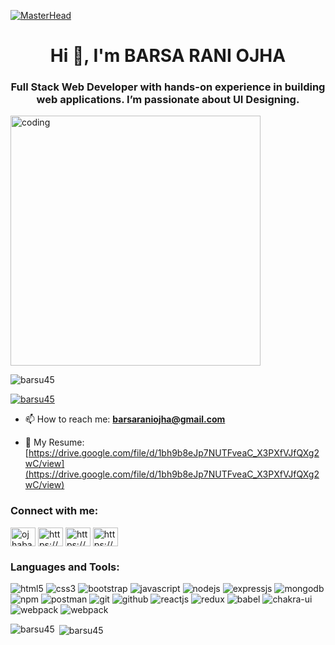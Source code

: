 [![MasterHead](https://im5.ezgif.com/tmp/ezgif-5-cd8e5bf212.gif)]()
<h1 align="center">Hi 👋, I'm BARSA RANI OJHA</h1>
<h3 align="center">Full Stack Web Developer with hands-on experience in building web applications. I’m passionate about UI Designing.</h3>
<img align="center" width="400" src="https://www.kamlainfrabuild.com/images/feedback.gif" alt="coding"/>

<p align="left"> <img src="https://komarev.com/ghpvc/?username=barsu45&label=Profile%20views&color=0e75b6&style=flat" alt="barsu45" /> </p>

<p align="left"> <a href="https://github.com/ryo-ma/github-profile-trophy"><img src="https://github-profile-trophy.vercel.app/?username=barsu45" alt="barsu45" /></a> </p>

- 📫 How to reach me: **barsaraniojha@gmail.com**

- 📄 My Resume: [https://drive.google.com/file/d/1bh9b8eJp7NUTFveaC_X3PXfVJfQXg2wC/view](https://drive.google.com/file/d/1bh9b8eJp7NUTFveaC_X3PXfVJfQXg2wC/view)

<h3 align="left">Connect with me:</h3>
<p align="left">
<a href="https://twitter.com/ojhabarsarani" target="blank"><img align="center" src="https://raw.githubusercontent.com/rahuldkjain/github-profile-readme-generator/master/src/images/icons/Social/twitter.svg" alt="ojhabarsarani" height="30" width="40" /></a>
<a href="https://www.linkedin.com/in/barsa-rani-ojha-296474233/" target="blank"><img align="center" src="https://raw.githubusercontent.com/rahuldkjain/github-profile-readme-generator/master/src/images/icons/Social/linked-in-alt.svg" alt="https://www.linkedin.com/in/barsa-rani-ojha-296474233/" height="30" width="40" /></a>
<a href="https://codesandbox.com/https://codesandbox.io/dashboard/home?workspace=7b45849d-a0c1-4f94-a75b-14d5ceed61da" target="blank"><img align="center" src="https://raw.githubusercontent.com/rahuldkjain/github-profile-readme-generator/master/src/images/icons/Social/codesandbox.svg" alt="https://codesandbox.io/dashboard/home?workspace=7b45849d-a0c1-4f94-a75b-14d5ceed61da" height="30" width="40" /></a>
<a href="https://fb.com/https://www.facebook.com/barsu.barsu.50/" target="blank"><img align="center" src="https://raw.githubusercontent.com/rahuldkjain/github-profile-readme-generator/master/src/images/icons/Social/facebook.svg" alt="https://www.facebook.com/barsu.barsu.50/" height="30" width="40" /></a>
</p>

<h3 align="left">Languages and Tools:</h3>
<p>
    <img src="https://img.shields.io/badge/HTML5-E34F26?style=for-the-badge&logo=html5&logoColor=white" alt="html5" />
    <img src="https://img.shields.io/badge/CSS3-1572B6?style=for-the-badge&logo=css3&logoColor=white" alt="css3" />
    <img src="https://img.shields.io/badge/Bootstrap-563D7C?style=for-the-badge&logo=bootstrap&logoColor=white" alt="bootstrap" />
    <img src="https://img.shields.io/badge/JavaScript-323330?style=for-the-badge&logo=javascript&logoColor=F7DF1E" alt="javascript" />
    <img src="https://img.shields.io/badge/Node.js-339933?style=for-the-badge&logo=nodedotjs&logoColor=white" alt="nodejs" />
    <img src="https://img.shields.io/badge/Express.js-000000?style=for-the-badge&logo=express&logoColor=white" alt="expressjs" />
    <img src="https://img.shields.io/badge/MongoDB-4EA94B?style=for-the-badge&logo=mongodb&logoColor=white" alt="mongodb" />
    <img src="https://img.shields.io/badge/npm-CB3837?style=for-the-badge&logo=npm&logoColor=white" alt="npm" />
    <img src="https://img.shields.io/badge/Postman-FF6C37?style=for-the-badge&logo=Postman&logoColor=white" alt="postman" />
    <img src="https://img.shields.io/badge/Git-f44d27?style=for-the-badge&logo=git&logoColor=white" alt="git" />
    <img src="https://img.shields.io/badge/GitHub-100000?style=for-the-badge&logo=github&logoColor=white" alt="github" />
    <img src="https://img.shields.io/badge/React-20232A?style=for-the-badge&logo=react&logoColor=61DAFB" alt="reactjs" />
    <img src="https://img.shields.io/badge/Redux-593D88?style=for-the-badge&logo=redux&logoColor=white" alt="redux" />
    <img src="https://img.shields.io/badge/Babel-FFF?style=for-the-badge&logo=babel&logoColor=black" alt="babel" />
    <img src="https://img.shields.io/badge/Chakra%20UI-3bc7bd?style=for-the-badge&logo=chakraui&logoColor=white" alt="chakra-ui" />
    <img src="https://img.shields.io/badge/WEBPACK-FFF?style=for-the-badge&logo=webpack&logoColor=blue" alt="webpack" />
    <img src="https://img.shields.io/badge/heroku-green?style=for-the-badge&logo=heroku&logoColor=8F00FF" alt="webpack" />
    
</p>

<p><img align="left" src="https://github-readme-stats.vercel.app/api/top-langs?username=barsu45&show_icons=true&locale=en&layout=compact" alt="barsu45" /></p>

<p>&nbsp;<img align="center" src="https://github-readme-stats.vercel.app/api?username=barsu45&show_icons=true&locale=en" alt="barsu45" /></p>
